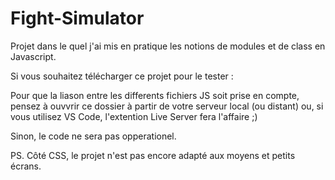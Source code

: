 # Fight-Simulator

Projet dans le quel j'ai mis en pratique les notions de modules et de class en Javascript. 

Si vous souhaitez télécharger ce projet pour le tester : 

Pour que la liason entre les differents fichiers JS soit prise en compte, pensez à ouvvrir ce dossier à partir de votre serveur local (ou distant) ou, si vous utilisez VS Code, l'extention Live Server fera l'affaire ;)

Sinon, le code ne sera pas opperationel. 

PS. Côté CSS, le projet n'est pas encore adapté aux moyens et petits écrans. 
